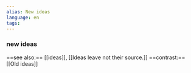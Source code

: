 ```yaml
---
alias: New ideas
language: en
tags: 
---
```

### new ideas
==see also:== [[ideas]], [[Ideas leave not their source.]]
==contrast:== [[Old ideas]]